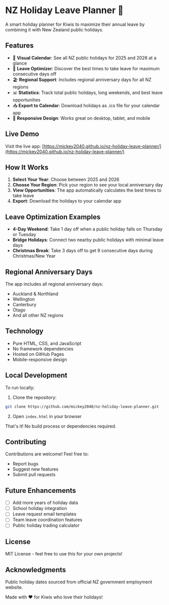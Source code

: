 # NZ Holiday Leave Planner 🌴

A smart holiday planner for Kiwis to maximize their annual leave by combining it with New Zealand public holidays.

## Features

- 📅 **Visual Calendar**: See all NZ public holidays for 2025 and 2026 at a glance
- 🎯 **Leave Optimizer**: Discover the best times to take leave for maximum consecutive days off
- 🏖️ **Regional Support**: Includes regional anniversary days for all NZ regions
- 📊 **Statistics**: Track total public holidays, long weekends, and best leave opportunities
- 📥 **Export to Calendar**: Download holidays as .ics file for your calendar app
- 📱 **Responsive Design**: Works great on desktop, tablet, and mobile

## Live Demo

Visit the live app: [https://mickey2040.github.io/nz-holiday-leave-planner/](https://mickey2040.github.io/nz-holiday-leave-planner/)

## How It Works

1. **Select Your Year**: Choose between 2025 and 2026
2. **Choose Your Region**: Pick your region to see your local anniversary day
3. **View Opportunities**: The app automatically calculates the best times to take leave
4. **Export**: Download the holidays to your calendar app

## Leave Optimization Examples

- **4-Day Weekend**: Take 1 day off when a public holiday falls on Thursday or Tuesday
- **Bridge Holidays**: Connect two nearby public holidays with minimal leave days
- **Christmas Break**: Take 3 days off to get 9 consecutive days during Christmas/New Year

## Regional Anniversary Days

The app includes all regional anniversary days:
- Auckland & Northland
- Wellington
- Canterbury
- Otago
- And all other NZ regions

## Technology

- Pure HTML, CSS, and JavaScript
- No framework dependencies
- Hosted on GitHub Pages
- Mobile-responsive design

## Local Development

To run locally:

1. Clone the repository:
```bash
git clone https://github.com/mickey2040/nz-holiday-leave-planner.git
```

2. Open `index.html` in your browser

That's it! No build process or dependencies required.

## Contributing

Contributions are welcome! Feel free to:
- Report bugs
- Suggest new features
- Submit pull requests

## Future Enhancements

- [ ] Add more years of holiday data
- [ ] School holiday integration
- [ ] Leave request email templates
- [ ] Team leave coordination features
- [ ] Public holiday trading calculator

## License

MIT License - feel free to use this for your own projects!

## Acknowledgments

Public holiday dates sourced from official NZ government employment website.

Made with ❤️ for Kiwis who love their holidays!